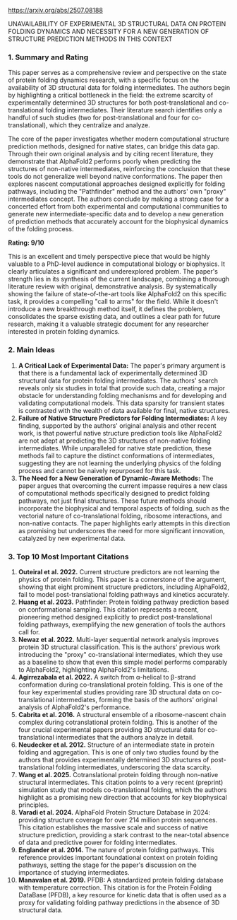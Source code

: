 https://arxiv.org/abs/2507.08188

UNAVAILABILITY OF EXPERIMENTAL 3D STRUCTURAL DATA ON PROTEIN FOLDING DYNAMICS AND NECESSITY FOR A NEW GENERATION OF STRUCTURE PREDICTION METHODS IN THIS CONTEXT

### 1. Summary and Rating

This paper serves as a comprehensive review and perspective on the state of protein folding dynamics research, with a specific focus on the availability of 3D structural data for folding intermediates. The authors begin by highlighting a critical bottleneck in the field: the extreme scarcity of experimentally determined 3D structures for both post-translational and co-translational folding intermediates. Their literature search identifies only a handful of such studies (two for post-translational and four for co-translational), which they centralize and analyze.

The core of the paper investigates whether modern computational structure prediction methods, designed for native states, can bridge this data gap. Through their own original analysis and by citing recent literature, they demonstrate that AlphaFold2 performs poorly when predicting the structures of non-native intermediates, reinforcing the conclusion that these tools do not generalize well beyond native conformations. The paper then explores nascent computational approaches designed explicitly for folding pathways, including the "Pathfinder" method and the authors' own "proxy" intermediates concept. The authors conclude by making a strong case for a concerted effort from both experimental and computational communities to generate new intermediate-specific data and to develop a new generation of prediction methods that accurately account for the biophysical dynamics of the folding process.

**Rating: 9/10**

This is an excellent and timely perspective piece that would be highly valuable to a PhD-level audience in computational biology or biophysics. It clearly articulates a significant and underexplored problem. The paper's strength lies in its synthesis of the current landscape, combining a thorough literature review with original, demonstrative analysis. By systematically showing the failure of state-of-the-art tools like AlphaFold2 on this specific task, it provides a compelling "call to arms" for the field. While it doesn't introduce a new breakthrough method itself, it defines the problem, consolidates the sparse existing data, and outlines a clear path for future research, making it a valuable strategic document for any researcher interested in protein folding dynamics.

### 2. Main Ideas

1.  **A Critical Lack of Experimental Data:** The paper's primary argument is that there is a fundamental lack of experimentally determined 3D structural data for protein folding intermediates. The authors' search reveals only six studies in total that provide such data, creating a major obstacle for understanding folding mechanisms and for developing and validating computational models. This data sparsity for transient states is contrasted with the wealth of data available for final, native structures.
2.  **Failure of Native Structure Predictors for Folding Intermediates:** A key finding, supported by the authors' original analysis and other recent work, is that powerful native structure prediction tools like AlphaFold2 are not adept at predicting the 3D structures of non-native folding intermediates. While unparalleled for native state prediction, these methods fail to capture the distinct conformations of intermediates, suggesting they are not learning the underlying physics of the folding process and cannot be naively repurposed for this task.
3.  **The Need for a New Generation of Dynamic-Aware Methods:** The paper argues that overcoming the current impasse requires a new class of computational methods specifically designed to predict folding pathways, not just final structures. These future methods should incorporate the biophysical and temporal aspects of folding, such as the vectorial nature of co-translational folding, ribosome interactions, and non-native contacts. The paper highlights early attempts in this direction as promising but underscores the need for more significant innovation, catalyzed by new experimental data.

### 3. Top 10 Most Important Citations

1.  **Outeiral et al. 2022.** Current structure predictors are not learning the physics of protein folding. This paper is a cornerstone of the argument, showing that eight prominent structure predictors, including AlphaFold2, fail to model post-translational folding pathways and kinetics accurately.
2.  **Huang et al. 2023.** Pathfinder: Protein folding pathway prediction based on conformational sampling. This citation represents a recent, pioneering method designed explicitly to predict post-translational folding pathways, exemplifying the new generation of tools the authors call for.
3.  **Newaz et al. 2022.** Multi-layer sequential network analysis improves protein 3D structural classification. This is the authors' previous work introducing the "proxy" co-translational intermediates, which they use as a baseline to show that even this simple model performs comparably to AlphaFold2, highlighting AlphaFold2's limitations.
4.  **Agirrezabala et al. 2022.** A switch from α-helical to β-strand conformation during co-translational protein folding. This is one of the four key experimental studies providing rare 3D structural data on co-translational intermediates, forming the basis of the authors' original analysis of AlphaFold2's performance.
5.  **Cabrita et al. 2016.** A structural ensemble of a ribosome-nascent chain complex during cotranslational protein folding. This is another of the four crucial experimental papers providing 3D structural data for co-translational intermediates that the authors analyze in detail.
6.  **Neudecker et al. 2012.** Structure of an intermediate state in protein folding and aggregation. This is one of only two studies found by the authors that provides experimentally determined 3D structures of post-translational folding intermediates, underscoring the data scarcity.
7.  **Wang et al. 2025.** Cotranslational protein folding through non-native structural intermediates. This citation points to a very recent (preprint) simulation study that models co-translational folding, which the authors highlight as a promising new direction that accounts for key biophysical principles.
8.  **Varadi et al. 2024.** AlphaFold Protein Structure Database in 2024: providing structure coverage for over 214 million protein sequences. This citation establishes the massive scale and success of native structure prediction, providing a stark contrast to the near-total absence of data and predictive power for folding intermediates.
9.  **Englander et al. 2014.** The nature of protein folding pathways. This reference provides important foundational context on protein folding pathways, setting the stage for the paper's discussion on the importance of studying intermediates.
10. **Manavalan et al. 2019.** PFDB: A standardized protein folding database with temperature correction. This citation is for the Protein Folding DataBase (PFDB), a key resource for kinetic data that is often used as a proxy for validating folding pathway predictions in the absence of 3D structural data.
